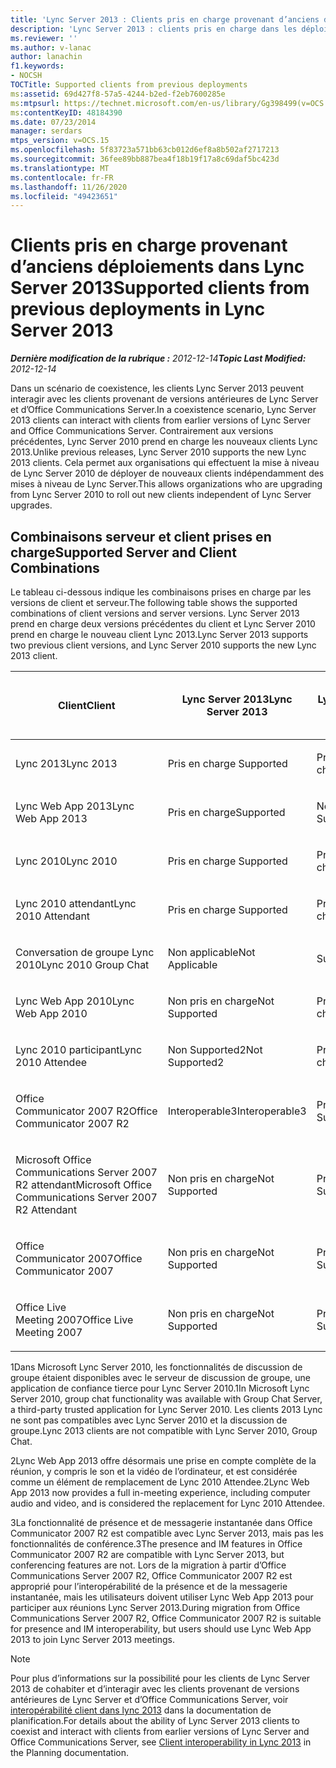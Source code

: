 ```yaml
---
title: 'Lync Server 2013 : Clients pris en charge provenant d’anciens déploiements'
description: 'Lync Server 2013 : clients pris en charge dans les déploiements précédents.'
ms.reviewer: ''
ms.author: v-lanac
author: lanachin
f1.keywords:
- NOCSH
TOCTitle: Supported clients from previous deployments
ms:assetid: 69d427f8-57a5-4244-b2ed-f2eb7600285e
ms:mtpsurl: https://technet.microsoft.com/en-us/library/Gg398499(v=OCS.15)
ms:contentKeyID: 48184390
ms.date: 07/23/2014
manager: serdars
mtps_version: v=OCS.15
ms.openlocfilehash: 5f83723a571bb63cb012d6ef8a8b502af2717213
ms.sourcegitcommit: 36fee89bb887bea4f18b19f17a8c69daf5bc423d
ms.translationtype: MT
ms.contentlocale: fr-FR
ms.lasthandoff: 11/26/2020
ms.locfileid: "49423651"
---
```

# <a name="supported-clients-from-previous-deployments-in-lync-server-2013"></a><span data-ttu-id="02012-103">Clients pris en charge provenant d’anciens déploiements dans Lync Server 2013</span><span class="sxs-lookup"><span data-stu-id="02012-103">Supported clients from previous deployments in Lync Server 2013</span></span>

<div data-xmlns="http://www.w3.org/1999/xhtml">

<div class="topic" data-xmlns="http://www.w3.org/1999/xhtml" data-msxsl="urn:schemas-microsoft-com:xslt" data-cs="https://msdn.microsoft.com/">

<div data-asp="https://msdn2.microsoft.com/asp">



</div>

<div id="mainSection">

<div id="mainBody"><span data-ttu-id="02012-104">

<span> </span></span><span class="sxs-lookup"><span data-stu-id="02012-104">

<span> </span></span></span>

<span data-ttu-id="02012-105">_**Dernière modification de la rubrique :** 2012-12-14_</span><span class="sxs-lookup"><span data-stu-id="02012-105">_**Topic Last Modified:** 2012-12-14_</span></span>

<span data-ttu-id="02012-106">Dans un scénario de coexistence, les clients Lync Server 2013 peuvent interagir avec les clients provenant de versions antérieures de Lync Server et d’Office Communications Server.</span><span class="sxs-lookup"><span data-stu-id="02012-106">In a coexistence scenario, Lync Server 2013 clients can interact with clients from earlier versions of Lync Server and Office Communications Server.</span></span> <span data-ttu-id="02012-107">Contrairement aux versions précédentes, Lync Server 2010 prend en charge les nouveaux clients Lync 2013.</span><span class="sxs-lookup"><span data-stu-id="02012-107">Unlike previous releases, Lync Server 2010 supports the new Lync 2013 clients.</span></span> <span data-ttu-id="02012-108">Cela permet aux organisations qui effectuent la mise à niveau de Lync Server 2010 de déployer de nouveaux clients indépendamment des mises à niveau de Lync Server.</span><span class="sxs-lookup"><span data-stu-id="02012-108">This allows organizations who are upgrading from Lync Server 2010 to roll out new clients independent of Lync Server upgrades.</span></span>

<div>

## <a name="supported-server-and-client-combinations"></a><span data-ttu-id="02012-109">Combinaisons serveur et client prises en charge</span><span class="sxs-lookup"><span data-stu-id="02012-109">Supported Server and Client Combinations</span></span>

<span data-ttu-id="02012-110">Le tableau ci-dessous indique les combinaisons prises en charge par les versions de client et serveur.</span><span class="sxs-lookup"><span data-stu-id="02012-110">The following table shows the supported combinations of client versions and server versions.</span></span> <span data-ttu-id="02012-111">Lync Server 2013 prend en charge deux versions précédentes du client et Lync Server 2010 prend en charge le nouveau client Lync 2013.</span><span class="sxs-lookup"><span data-stu-id="02012-111">Lync Server 2013 supports two previous client versions, and Lync Server 2010 supports the new Lync 2013 client.</span></span>


<table>
<colgroup>
<col style="width: 25%" />
<col style="width: 25%" />
<col style="width: 25%" />
<col style="width: 25%" />
</colgroup>
<thead>
<tr class="header">
<th><span data-ttu-id="02012-112">Client</span><span class="sxs-lookup"><span data-stu-id="02012-112">Client</span></span></th>
<th><span data-ttu-id="02012-113">Lync Server 2013</span><span class="sxs-lookup"><span data-stu-id="02012-113">Lync Server 2013</span></span></th>
<th><span data-ttu-id="02012-114">Lync Server 2010</span><span class="sxs-lookup"><span data-stu-id="02012-114">Lync Server 2010</span></span></th>
<th><span data-ttu-id="02012-115">Office Communications Server 2007 R2</span><span class="sxs-lookup"><span data-stu-id="02012-115">Office Communications Server 2007 R2</span></span></th>
</tr>
</thead>
<tbody>
<tr class="odd">
<td><p><span data-ttu-id="02012-116">Lync 2013</span><span class="sxs-lookup"><span data-stu-id="02012-116">Lync 2013</span></span></p></td>
<td><p><span data-ttu-id="02012-117">Pris en charge </span><span class="sxs-lookup"><span data-stu-id="02012-117">Supported</span></span></p></td>
<td><p><span data-ttu-id="02012-118">Pris en charge</span><span class="sxs-lookup"><span data-stu-id="02012-118">Supported</span></span></p></td>
<td><p><span data-ttu-id="02012-119">Non pris en charge</span><span class="sxs-lookup"><span data-stu-id="02012-119">Not Supported</span></span></p></td>
</tr>
<tr class="even">
<td><p><span data-ttu-id="02012-120">Lync Web App 2013</span><span class="sxs-lookup"><span data-stu-id="02012-120">Lync Web App 2013</span></span></p></td>
<td><p><span data-ttu-id="02012-121">Pris en charge</span><span class="sxs-lookup"><span data-stu-id="02012-121">Supported</span></span></p></td>
<td><p><span data-ttu-id="02012-122">Non pris en charge</span><span class="sxs-lookup"><span data-stu-id="02012-122">Not Supported</span></span></p></td>
<td><p><span data-ttu-id="02012-123">Non pris en charge</span><span class="sxs-lookup"><span data-stu-id="02012-123">Not Supported</span></span></p></td>
</tr>
<tr class="odd">
<td><p><span data-ttu-id="02012-124">Lync 2010</span><span class="sxs-lookup"><span data-stu-id="02012-124">Lync 2010</span></span></p></td>
<td><p><span data-ttu-id="02012-125">Pris en charge </span><span class="sxs-lookup"><span data-stu-id="02012-125">Supported</span></span></p></td>
<td><p><span data-ttu-id="02012-126">Pris en charge</span><span class="sxs-lookup"><span data-stu-id="02012-126">Supported</span></span></p></td>
<td><p><span data-ttu-id="02012-127">Non pris en charge</span><span class="sxs-lookup"><span data-stu-id="02012-127">Not Supported</span></span></p></td>
</tr>
<tr class="even">
<td><p><span data-ttu-id="02012-128">Lync 2010 attendant</span><span class="sxs-lookup"><span data-stu-id="02012-128">Lync 2010 Attendant</span></span></p></td>
<td><p><span data-ttu-id="02012-129">Pris en charge </span><span class="sxs-lookup"><span data-stu-id="02012-129">Supported</span></span></p></td>
<td><p><span data-ttu-id="02012-130">Pris en charge</span><span class="sxs-lookup"><span data-stu-id="02012-130">Supported</span></span></p></td>
<td><p><span data-ttu-id="02012-131">Non pris en charge</span><span class="sxs-lookup"><span data-stu-id="02012-131">Not Supported</span></span></p></td>
</tr>
<tr class="odd">
<td><p><span data-ttu-id="02012-132">Conversation de groupe Lync 2010</span><span class="sxs-lookup"><span data-stu-id="02012-132">Lync 2010 Group Chat</span></span></p></td>
<td><p><span data-ttu-id="02012-133">Non applicable</span><span class="sxs-lookup"><span data-stu-id="02012-133">Not Applicable</span></span></p></td>
<td><p><span data-ttu-id="02012-134">Supported1</span><span class="sxs-lookup"><span data-stu-id="02012-134">Supported1</span></span></p></td>
<td><p><span data-ttu-id="02012-135">Non applicable</span><span class="sxs-lookup"><span data-stu-id="02012-135">Not Applicable</span></span></p></td>
</tr>
<tr class="even">
<td><p><span data-ttu-id="02012-136">Lync Web App 2010</span><span class="sxs-lookup"><span data-stu-id="02012-136">Lync Web App 2010</span></span></p></td>
<td><p><span data-ttu-id="02012-137">Non pris en charge</span><span class="sxs-lookup"><span data-stu-id="02012-137">Not Supported</span></span></p></td>
<td><p><span data-ttu-id="02012-138">Pris en charge</span><span class="sxs-lookup"><span data-stu-id="02012-138">Supported</span></span></p></td>
<td><p><span data-ttu-id="02012-139">Non pris en charge</span><span class="sxs-lookup"><span data-stu-id="02012-139">Not Supported</span></span></p></td>
</tr>
<tr class="odd">
<td><p><span data-ttu-id="02012-140">Lync 2010 participant</span><span class="sxs-lookup"><span data-stu-id="02012-140">Lync 2010 Attendee</span></span></p></td>
<td><p><span data-ttu-id="02012-141">Non Supported2</span><span class="sxs-lookup"><span data-stu-id="02012-141">Not Supported2</span></span></p></td>
<td><p><span data-ttu-id="02012-142">Pris en charge</span><span class="sxs-lookup"><span data-stu-id="02012-142">Supported</span></span></p></td>
<td><p><span data-ttu-id="02012-143">Non pris en charge</span><span class="sxs-lookup"><span data-stu-id="02012-143">Not Supported</span></span></p></td>
</tr>
<tr class="even">
<td><p><span data-ttu-id="02012-144">Office Communicator 2007 R2</span><span class="sxs-lookup"><span data-stu-id="02012-144">Office Communicator 2007 R2</span></span></p></td>
<td><p><span data-ttu-id="02012-145">Interoperable3</span><span class="sxs-lookup"><span data-stu-id="02012-145">Interoperable3</span></span></p></td>
<td><p><span data-ttu-id="02012-146">Pris en charge </span><span class="sxs-lookup"><span data-stu-id="02012-146">Supported</span></span></p></td>
<td><p><span data-ttu-id="02012-147">Pris en charge</span><span class="sxs-lookup"><span data-stu-id="02012-147">Supported</span></span></p></td>
</tr>
<tr class="odd">
<td><p><span data-ttu-id="02012-148">Microsoft Office Communications Server 2007 R2 attendant</span><span class="sxs-lookup"><span data-stu-id="02012-148">Microsoft Office Communications Server 2007 R2 Attendant</span></span></p></td>
<td><p><span data-ttu-id="02012-149">Non pris en charge</span><span class="sxs-lookup"><span data-stu-id="02012-149">Not Supported</span></span></p></td>
<td><p><span data-ttu-id="02012-150">Pris en charge </span><span class="sxs-lookup"><span data-stu-id="02012-150">Supported</span></span></p></td>
<td><p><span data-ttu-id="02012-151">Pris en charge</span><span class="sxs-lookup"><span data-stu-id="02012-151">Supported</span></span></p></td>
</tr>
<tr class="even">
<td><p><span data-ttu-id="02012-152">Office Communicator 2007</span><span class="sxs-lookup"><span data-stu-id="02012-152">Office Communicator 2007</span></span></p></td>
<td><p><span data-ttu-id="02012-153">Non pris en charge</span><span class="sxs-lookup"><span data-stu-id="02012-153">Not Supported</span></span></p></td>
<td><p><span data-ttu-id="02012-154">Pris en charge </span><span class="sxs-lookup"><span data-stu-id="02012-154">Supported</span></span></p></td>
<td><p><span data-ttu-id="02012-155">Pris en charge</span><span class="sxs-lookup"><span data-stu-id="02012-155">Supported</span></span></p></td>
</tr>
<tr class="odd">
<td><p><span data-ttu-id="02012-156">Office Live Meeting 2007</span><span class="sxs-lookup"><span data-stu-id="02012-156">Office Live Meeting 2007</span></span></p></td>
<td><p><span data-ttu-id="02012-157">Non pris en charge</span><span class="sxs-lookup"><span data-stu-id="02012-157">Not Supported</span></span></p></td>
<td><p><span data-ttu-id="02012-158">Pris en charge </span><span class="sxs-lookup"><span data-stu-id="02012-158">Supported</span></span></p></td>
<td><p><span data-ttu-id="02012-159">Pris en charge</span><span class="sxs-lookup"><span data-stu-id="02012-159">Supported</span></span></p></td>
</tr>
</tbody>
</table>


<span data-ttu-id="02012-160">1Dans Microsoft Lync Server 2010, les fonctionnalités de discussion de groupe étaient disponibles avec le serveur de discussion de groupe, une application de confiance tierce pour Lync Server 2010.</span><span class="sxs-lookup"><span data-stu-id="02012-160">1In Microsoft Lync Server 2010, group chat functionality was available with Group Chat Server, a third-party trusted application for Lync Server 2010.</span></span> <span data-ttu-id="02012-161">Les clients 2013 Lync ne sont pas compatibles avec Lync Server 2010 et la discussion de groupe.</span><span class="sxs-lookup"><span data-stu-id="02012-161">Lync 2013 clients are not compatible with Lync Server 2010, Group Chat.</span></span>

<span data-ttu-id="02012-162">2Lync Web App 2013 offre désormais une prise en compte complète de la réunion, y compris le son et la vidéo de l’ordinateur, et est considérée comme un élément de remplacement de Lync 2010 Attendee.</span><span class="sxs-lookup"><span data-stu-id="02012-162">2Lync Web App 2013 now provides a full in-meeting experience, including computer audio and video, and is considered the replacement for Lync 2010 Attendee.</span></span>

<span data-ttu-id="02012-163">3La fonctionnalité de présence et de messagerie instantanée dans Office Communicator 2007 R2 est compatible avec Lync Server 2013, mais pas les fonctionnalités de conférence.</span><span class="sxs-lookup"><span data-stu-id="02012-163">3The presence and IM features in Office Communicator 2007 R2 are compatible with Lync Server 2013, but conferencing features are not.</span></span> <span data-ttu-id="02012-164">Lors de la migration à partir d’Office Communications Server 2007 R2, Office Communicator 2007 R2 est approprié pour l’interopérabilité de la présence et de la messagerie instantanée, mais les utilisateurs doivent utiliser Lync Web App 2013 pour participer aux réunions Lync Server 2013.</span><span class="sxs-lookup"><span data-stu-id="02012-164">During migration from Office Communications Server 2007 R2, Office Communicator 2007 R2 is suitable for presence and IM interoperability, but users should use Lync Web App 2013 to join Lync Server 2013 meetings.</span></span>

<div>


> [!NOTE]  
> <span data-ttu-id="02012-165">Pour plus d’informations sur la possibilité pour les clients de Lync Server 2013 de cohabiter et d’interagir avec les clients provenant de versions antérieures de Lync Server et d’Office Communications Server, voir <A href="lync-server-2013-client-interoperability-in-lync-2013.md">interopérabilité client dans lync 2013</A> dans la documentation de planification.</span><span class="sxs-lookup"><span data-stu-id="02012-165">For details about the ability of Lync Server 2013 clients to coexist and interact with clients from earlier versions of Lync Server and Office Communications Server, see <A href="lync-server-2013-client-interoperability-in-lync-2013.md">Client interoperability in Lync 2013</A> in the Planning documentation.</span></span>



<span data-ttu-id="02012-166"></div>

</div>

</div>

<span> </span>

</div>

</div>

</span><span class="sxs-lookup"><span data-stu-id="02012-166"></div>

</div>

</div>

<span> </span>

</div>

</div>

</span></span></div>

